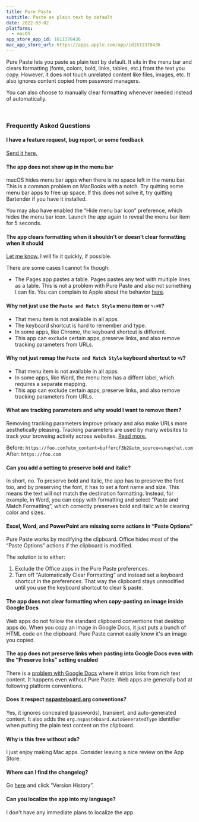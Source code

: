 ```yaml
---
title: Pure Paste
subtitle: Paste as plain text by default
date: 2022-03-02
platforms:
  - macOS
app_store_app_id: 1611378436
mac_app_store_url: https://apps.apple.com/app/id1611378436
---
```


Pure Paste lets you paste as plain text by default. It sits in the menu bar and clears formatting (fonts, colors, bold, links, tables, etc.) from the text you copy. However, it does not touch unrelated content like files, images, etc. It also ignores content copied from password managers.

You can also choose to manually clear formatting whenever needed instead of automatically.

<br>

<h3 id="faq">Frequently Asked Questions</h3>

#### I have a feature request, bug report, or some feedback

[Send it here.](https://sindresorhus.com/feedback/?product=Pure%20Paste&referrer=Website-FAQ)

#### The app does not show up in the menu bar

macOS hides menu bar apps when there is no space left in the menu bar. This is a common problem on MacBooks with a notch. Try quitting some menu bar apps to free up space. If this does not solve it, try quitting Bartender if you have it installed.

You may also have enabled the “Hide menu bar icon” preference, which hides the menu bar icon. Launch the app again to reveal the menu bar item for 5 seconds.

<a id="clear-formatting-problem"></a>
#### The app clears formatting when it shouldn't or doesn't clear formatting when it should

[Let me know.](https://sindresorhus.com/feedback/?product=Pure%20Paste&referrer=Website-FAQ) I will fix it quickly, if possible.

There are some cases I cannot fix though:
- The Pages app pastes a table. Pages pastes any text with multiple lines as a table. This is not a problem with Pure Paste and also not something I can fix. You can complain to Apple about the behavior [here](https://www.apple.com/feedback/pages.html).

#### Why not just use the `Paste and Match Style` menu item or `⌥⇧⌘V`?

- That menu item is not available in all apps.
- The keyboard shortcut is hard to remember and type.
- In some apps, like Chrome, the keyboard shortcut is different.
- This app can exclude certain apps, preserve links, and also remove tracking parameters from URLs.

#### Why not just remap the `Paste and Match Style` keyboard shortcut to `⌘V`?

- That menu item is not available in all apps.
- In some apps, like Word, the menu item has a diffent label, which requires a separate mapping.
- This app can exclude certain apps, preserve links, and also remove tracking parameters from URLs.

#### What are tracking parameters and why would I want to remove them?

Removing tracking parameters improve privacy and also make URLs more aesthetically pleasing. Tracking parameters are used by many websites to track your browsing activity across websites. [Read more.](https://en.wikipedia.org/wiki/UTM_parameters)

Before: `https://foo.com?utm_content=buffercf3b2&utm_source=snapchat.com`\
After: `https://foo.com`

#### Can you add a setting to preserve bold and italic?

In short, no. To preserve bold and italic, the app has to preserve the font too, and by preserving the font, it has to set a font name and size. This means the text will not match the destination formatting. Instead, for example, in Word, you can copy with formatting and select “Paste and Match Formatting”, which correctly preserves bold and italic while clearing color and sizes.

<a id="office-apps"></a>
#### Excel, Word, and PowerPoint are missing some actions in “Paste Options”

Pure Paste works by modifying the clipboard. Office hides most of the “Paste Options” actions if the clipboard is modified.

The solution is to either:
1. Exclude the Office apps in the Pure Paste preferences.
1. Turn off “Automatically Clear Formatting” and instead set a keyboard shortcut in the preferences. That way the clipboard stays unmodified until you use the keyboard shortcut to clear & paste.

#### The app does not clear formatting when copy-pasting an image inside Google Docs

Web apps do not follow the standard clipboard conventions that desktop apps do. When you copy an image in Google Docs, it just puts a bunch of HTML code on the clipboard. Pure Paste cannot easily know it's an image you copied.

#### The app does not preserve links when pasting into Google Docs even with the “Preserve links” setting enabled

There is a [problem with Google Docs](https://webapps.stackexchange.com/questions/69248/is-there-a-way-to-paste-rtf-text-into-google-document) where it strips links from rich text content. It happens even without Pure Paste. Web apps are generally bad at following platform conventions.

#### Does it respect [nspasteboard.org](http://nspasteboard.org) conventions?

Yes, it ignores concealed (passwords), transient, and auto-generated content. It also adds the `org.nspasteboard.AutoGeneratedType` identifier when putting the plain text content on the clipboard.

#### Why is this free without ads?

I just enjoy making Mac apps. Consider leaving a nice review on the App Store.

#### Where can I find the changelog?

Go [here](https://apps.apple.com/app/id1611378436) and click “Version History”.

#### Can you localize the app into my language?

I don't have any immediate plans to localize the app.
